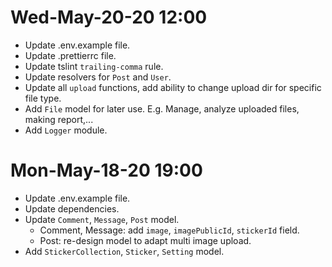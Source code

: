 # Wed-May-20-20 12:00

- Update .env.example file.
- Update .prettierrc file.
- Update tslint `trailing-comma` rule.
- Update resolvers for `Post` and `User`.
- Update all `upload` functions, add ability to change upload dir for specific file type.
- Add `File` model for later use. E.g. Manage, analyze uploaded files, making report,...
- Add `Logger` module.

# Mon-May-18-20 19:00

- Update .env.example file.
- Update dependencies.
- Update `Comment`, `Message`, `Post` model.
  - Comment, Message: add `image`, `imagePublicId`, `stickerId` field.
  - Post: re-design model to adapt multi image upload.
- Add `StickerCollection`, `Sticker`, `Setting` model.

